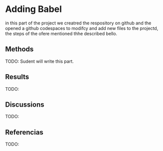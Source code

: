 # Adding Babel 
in this part of the project we creatred the respository on github and the opened a github codespaces to modifcy and add new files to the projectd, the steps of the ofere mentioned thhe described bello. 

## Methods
TODO: Sudent will write this part.
## Results
TODO: 

## Discussions
TODO:
## Referencias
TODO: